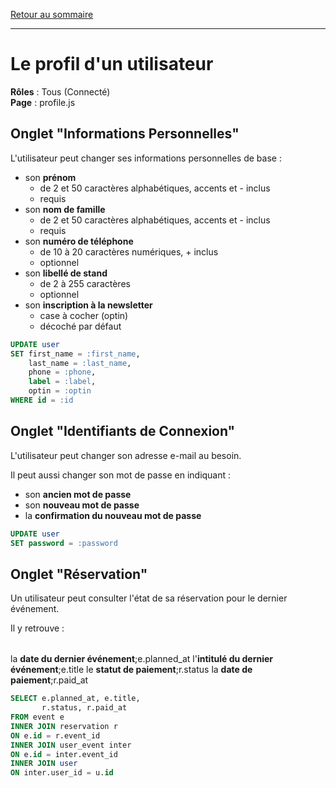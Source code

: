 [Retour au sommaire](README.md)

***

# Le profil d'un utilisateur

**Rôles** : Tous (Connecté)<br />
**Page** : profile.js

## Onglet "Informations Personnelles"

L'utilisateur peut changer ses informations personnelles de base :

- son **prénom**
  - de 2 et 50 caractères alphabétiques, accents et - inclus
  - requis
- son **nom de famille**
  - de 2 et 50 caractères alphabétiques, accents et - inclus
  - requis
- son **numéro de téléphone**
  - de 10 à 20 caractères numériques, + inclus
  - optionnel
- son **libellé de stand**
  - de 2 à 255 caractères
  - optionnel
- son **inscription à la newsletter**
  - case à cocher (optin)
  - décoché par défaut

```sql
UPDATE user
SET first_name = :first_name,
	last_name = :last_name,
	phone = :phone,
	label = :label,
	optin = :optin
WHERE id = :id
```

## Onglet "Identifiants de Connexion"

L'utilisateur peut changer son adresse e-mail au besoin.

Il peut aussi changer son mot de passe en indiquant :

- son **ancien mot de passe**
- son **nouveau mot de passe**
- la **confirmation du nouveau mot de passe**

```sql
UPDATE user
SET password = :password
```

## Onglet "Réservation"

Un utilisateur peut consulter l'état de sa réservation pour le dernier événement.

Il y retrouve :

|||
|-|-|
la **date du dernier événement**;e.planned_at
l'**intitulé du dernier événement**;e.title
le **statut de paiement**;r.status
la **date de paiement**;r.paid_at

```sql
SELECT e.planned_at, e.title,
	   r.status, r.paid_at
FROM event e
INNER JOIN reservation r
ON e.id = r.event_id
INNER JOIN user_event inter
ON e.id = inter.event_id
INNER JOIN user
ON inter.user_id = u.id
```